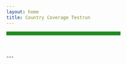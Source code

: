```yaml
---
layout: home
title: Country Coverage Testrun
---
```

<hr width="60%" style="height: 10px; background-color: #228b22; border-radius: 0;" align="center">
<br><br>
---
